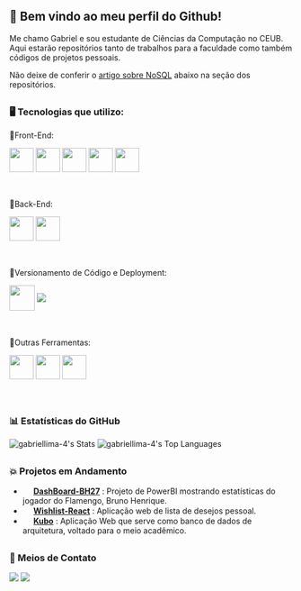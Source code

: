 ## 👋 Bem vindo ao meu perfil do Github!

Me chamo Gabriel e sou estudante de Ciências da Computação no CEUB.
<br/>
Aqui estarão repositórios tanto de trabalhos para a faculdade como também códigos de projetos pessoais.
<br/>

Não deixe de conferir o [artigo sobre NoSQL](https://github.com/gabriellima-4/Banco-de-Dados-NoSQL) abaixo na seção dos repositórios.

<h2></h2>

### 🖥️ Tecnologias que utilizo:

🔸Front-End:
<div>
  <img align="center" width=43 height=43 src="https://cdn.jsdelivr.net/gh/devicons/devicon@latest/icons/html5/html5-original.svg" />
  <img align="center" width=43 height=43 src="https://cdn.jsdelivr.net/gh/devicons/devicon@latest/icons/css3/css3-original.svg" />
  <img align="center" width=43 height=43 src="https://cdn.jsdelivr.net/gh/devicons/devicon@latest/icons/javascript/javascript-original.svg" />
  <img align="center" width=43 height=43 src="https://cdn.jsdelivr.net/gh/devicons/devicon@latest/icons/react/react-original.svg" />
  <img align="center" width=43 height=43 src="https://cdn.jsdelivr.net/gh/devicons/devicon@latest/icons/reactrouter/reactrouter-original-wordmark.svg" />
</div>

<br/>
<br/>

🔸Back-End:
<div>
  <img align="center" width=43 height=43 src="https://cdn.jsdelivr.net/gh/devicons/devicon@latest/icons/python/python-original.svg" />
  <img align="center" width=43 height=43 src="https://cdn.jsdelivr.net/gh/devicons/devicon@latest/icons/go/go-original-wordmark.svg" />
</div>

<br/>
<br/>

🔸Versionamento de Código e Deployment:
<div>
  <img align="center" width=45 height=45 src="https://cdn.jsdelivr.net/gh/devicons/devicon@latest/icons/git/git-plain-wordmark.svg" />
  <img align="center" src="https://img.shields.io/badge/Vercel-000000?style=for-the-badge&logo=vercel&logoColor=white">
</div>

<br/>
<br/>

🔸Outras Ferramentas:
<div>
  <img align="center" width=43 height=43 src="https://cdn.jsdelivr.net/gh/devicons/devicon@latest/icons/figma/figma-original.svg" />
  <img align="center" width=43 height=43 src="https://img.icons8.com/?size=100&id=3sGOUDo9nJ4k&format=png&color=000000" />
  <img align="center" width=43 height=43 src="https://cdn.jsdelivr.net/gh/devicons/devicon@latest/icons/npm/npm-original-wordmark.svg">
</div>

<br/>
<br/>
<h2></h2>

### 📊 Estatísticas do GitHub

![gabriellima-4's Stats](https://github-readme-stats.vercel.app/api?username=gabriellima-4&theme=nord&show_icons=true&hide_border=true&count_private=true)
![gabriellima-4's Top Languages](https://github-readme-stats.vercel.app/api/top-langs/?username=gabriellima-4&theme=nord&show_icons=true&hide_border=true&layout=compact)


<h2></h2>

### 💥 Projetos em Andamento
- <img src="https://img.icons8.com/?size=100&id=59&format=png&color=FFFFFF" width="15"> **[DashBoard-BH27](https://github.com/gabriellima-4/Dashboard-BH27)** : Projeto de PowerBI mostrando estatísticas do jogador do Flamengo, Bruno Henrique.
- <img src="https://img.icons8.com/?size=100&id=r8uJkvcILBht&format=png&color=FFFFFF" width=15> **[Wishlist-React](https://github.com/gabriellima-4/Wishlist-React)** : Aplicação web de lista de desejos pessoal.
- <img src="https://img.icons8.com/?size=100&id=i6fZC6wuprSu&format=png&color=FFFFFF" width=15> **[Kubo](https://github.com/Kubo-Architecture/kubo-frontend)** : Aplicação Web que serve como banco de dados de arquitetura, voltado para o meio acadêmico.

<h2></h2>

### 📮 Meios de Contato
<div>
  <a href="https://instagram.com/lima_0g" target="_blank"><img src="https://img.shields.io/badge/-Instagram-%23E4405F?style=for-the-badge&logo=instagram&logoColor=white" target="_blank"></a>
  <a href="https://www.linkedin.com/in/gabriel-de-medeiros-lima" target="_blank"> <img src="https://img.shields.io/badge/LinkedIn-0077B5?style=for-the-badge&logo=linkedin&logoColor=white"></a>
</div>
